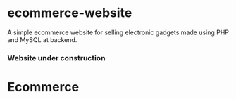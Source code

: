# ecommerce-website
A simple ecommerce website for selling electronic gadgets made using PHP and MySQL at backend.
### Website under construction
# Ecommerce
